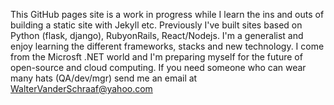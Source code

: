 This GitHub pages site is a work in progress while I learn the ins and outs of building a static site with Jekyll etc. Previously I've built sites based on Python (flask, django), RubyonRails, React/Nodejs. I'm a generalist and enjoy learning the different frameworks, stacks and new technology.  I come from the Microsft .NET world and I'm preparing myself for the future of open-source and cloud computing. If you need someone who can wear many hats (QA/dev/mgr) send me an email at WalterVanderSchraaf@yahoo.com
